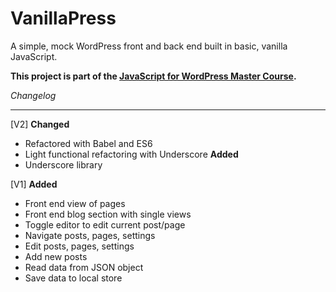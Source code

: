# VanillaPress

A simple, mock WordPress front and back end built in basic, vanilla JavaScript.

__This project is part of the [JavaScript for WordPress Master Course](http://javascriptforwp.com).__



*Changelog*

***

[V2]
**Changed**
- Refactored with Babel and ES6
- Light functional refactoring with Underscore
**Added**
- Underscore library

[V1]
**Added**
- Front end view of pages
- Front end blog section with single views
- Toggle editor to edit current post/page
- Navigate posts, pages, settings
- Edit posts, pages, settings
- Add new posts
- Read data from JSON object
- Save data to local store
